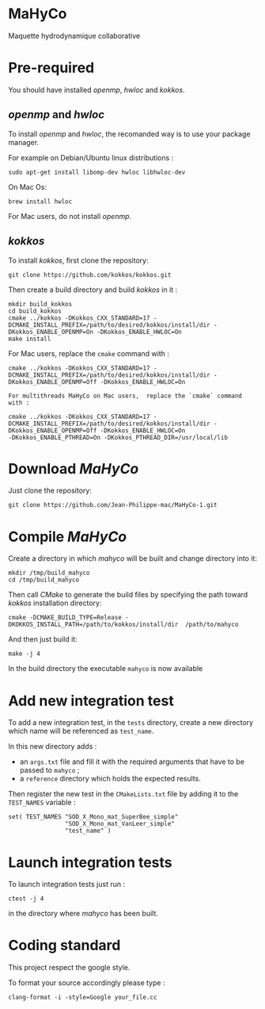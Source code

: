 # MaHyCo
Maquette hydrodynamique collaborative

# Pre-required

You should have installed *openmp*, *hwloc* and *kokkos*. 

## *openmp* and *hwloc*

To install *openmp* and *hwloc*, the recomanded way is to use your package manager.

For example on Debian/Ubuntu linux distributions :

```
sudo apt-get install libomp-dev hwloc libhwloc-dev
```

On Mac Os:

```
brew install hwloc
```

For Mac users, do not install *openmp*.

## *kokkos*

To install *kokkos*, first clone the repository:

```git clone https://github.com/kokkos/kokkos.git```

Then create a build directory and build *kokkos* in it :

```
mkdir build_kokkos
cd build_kokkos
cmake ../kokkos -DKokkos_CXX_STANDARD=17 -DCMAKE_INSTALL_PREFIX=/path/to/desired/kokkos/install/dir -DKokkos_ENABLE_OPENMP=On -DKokkos_ENABLE_HWLOC=On
make install
```

For Mac users, replace the `cmake` command with :

```
cmake ../kokkos -DKokkos_CXX_STANDARD=17 -DCMAKE_INSTALL_PREFIX=/path/to/desired/kokkos/install/dir -DKokkos_ENABLE_OPENMP=Off -DKokkos_ENABLE_HWLOC=On

For multithreads MaHyCo on Mac users,  replace the `cmake` command with :

cmake ../kokkos -DKokkos_CXX_STANDARD=17 -DCMAKE_INSTALL_PREFIX=/path/to/desired/kokkos/install/dir -DKokkos_ENABLE_OPENMP=Off -DKokkos_ENABLE_HWLOC=On
-DKokkos_ENABLE_PTHREAD=On -DKokkos_PTHREAD_DIR=/usr/local/lib

```

# Download *MaHyCo*
Just clone the repository:

```
git clone https://github.com/Jean-Philippe-mac/MaHyCo-1.git
```

# Compile *MaHyCo*
Create a directory in which *mahyco* will be built and change directory into it:

```
mkdir /tmp/build_mahyco
cd /tmp/build_mahyco
```

Then call *CMake* to generate the build files by specifying the path toward *kokkos* installation directory:

```
cmake -DCMAKE_BUILD_TYPE=Release -DKOKKOS_INSTALL_PATH=/path/to/kokkos/install/dir  /path/to/mahyco
```

And then just build it:

```
make -j 4
```

In the build directory the executable `mahyco` is now available

# Add new integration test

To add a new integration test, in the `tests` directory, create a new directory which name will be referenced as `test_name`.

In this new directory adds :

- an `args.txt` file and fill it with the required arguments that have to be passed to `mahyco` ;
- a `reference` directory which holds the expected results.

Then register the new test in the `CMakeLists.txt` file by adding it to the `TEST_NAMES` variable :

```
set( TEST_NAMES "SOD_X_Mono_mat_SuperBee_simple"
                "SOD_X_Mono_mat_VanLeer_simple"
                "test_name" )
```

# Launch integration tests

To launch integration tests just run : 

```
ctest -j 4
```
 
in the directory where *mahyco* has been built.


# Coding standard

This project respect the google style.

To format your source accordingly please type :

```
clang-format -i -style=Google your_file.cc
```